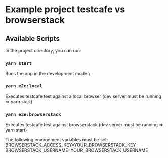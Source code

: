 # Example project testcafe vs browserstack
## Available Scripts

In the project directory, you can run:

### `yarn start`

Runs the app in the development mode.\

### `yarn e2e:local`

Executes testcafe test against a local browser (dev server must be running => yarn start)

### `yarn e2e:browserstack`

Executes testcafe test against browserstack (dev server must be running => yarn start)

The following environment variables must be set:
BROWSERSTACK_ACCESS_KEY=YOUR_BROWSERSTACK_KEY BROWSERSTACK_USERNAME=YOUR_BROWSERSTACK_USERNAME
